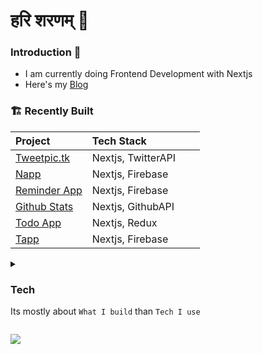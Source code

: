 #  हरि शरणम् 🙏


###  Introduction 👋

-  I am currently doing Frontend Development with Nextjs 
-  Here's my [Blog](anjalbinayak.com.np)

### 🏗  Recently Built

|Project &nbsp;  &nbsp; &nbsp; &nbsp; &nbsp; | Tech Stack &nbsp; &nbsp; &nbsp; &nbsp; &nbsp; &nbsp; &nbsp; &nbsp; &nbsp; 
|:--|--|
|  [Tweetpic.tk](tweetpic.tk)| Nextjs, TwitterAPI |
|  [Napp](https://napp-19.vercel.app/)| Nextjs, Firebase | 
|  [Reminder App](https://reminder-app-eight.vercel.app/)| Nextjs, Firebase |
|  [Github Stats](https://next-github-stats.vercel.app/)| Nextjs, GithubAPI | 
|  [Todo App](https://todo-app-lemon-sigma.vercel.app/)| Nextjs, Redux | 
|  [Tapp](https://tapp-delta.vercel.app/)| Nextjs, Firebase |


<details>

<summary>
  
  ### Tech
Its mostly about ```What I build``` than ```Tech I use```
</summary>
  


<details>
  
<summary>
  

#### Backend

</summary>



- [PHP]() - I ♥ it for multiple reasons!
- [ASP]() - Learnt at my first job 👨‍💻
- [Django]() - created few MVPs🚀. I will use it often in future
- [Rust]() - Learning 


</details>
<details>
<summary>

#### Frontend

</summary>


- [Typescript]()
- [ReactJS]() - Mostly For NextJS <img src="https://media.giphy.com/media/eNAsjO55tPbgaor7ma/giphy.gif" height="20px" style="display:none" />
- [NextJs]() - GoTo Frontend Framework 💨
- [ChakraUI]() - Fastest way to design MVP ⌛
- [TailWindCSS]() - Learning it. I think it is very flexible CSS Library

</details>
<details>
  <summary>

#### DevOps

  </summary>

- [Docker]() <img src="https://em-content.zobj.net/source/joypixels-animations/366/spouting-whale_1f433.gif" height="30px"  />
- [Github CI/CD]() <img src="https://em-content.zobj.net/source/animated-noto-color-emoji/356/seedling_1f331.gif" height="30px" />


</details>
</details>
  


![](https://komarev.com/ghpvc/?username=anjalbinayak&label=👀)

